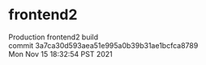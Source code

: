 # frontend2  
Production frontend2 build  
commit 3a7ca30d593aea51e995a0b39b31ae1bcfca8789  
Mon Nov 15 18:32:54 PST 2021  
